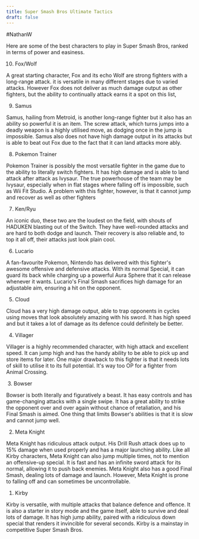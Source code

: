 ```yaml
---
title: Super Smash Bros Ultimate Tactics
draft: false
---
```

 

#NathanW 

Here are some of the best characters to play in Super Smash Bros, ranked in terms of power and easiness.

10. Fox/Wolf

A great starting character, Fox and its echo Wolf are strong fighters with a long-range attack. it is versatile in many different stages due to varied attacks. However Fox does not deliver as much damage output as other fighters, but the ability to continually attack earns it a spot on this list,

9. Samus

Samus, hailing from Metroid, is another long-range fighter but it also has an ability so powerful it is an item. The screw attack, which turns jumps into a deadly weapon is a highly utilised move, as dodging once in the jump is impossible. Samus also does not have high damage output in its attacks but is able to beat out Fox due to the fact that it can land attacks more ably.

8. Pokemon Trainer

Pokemon Trainer is possibly the most versatile fighter in the game due to the ability to literally switch fighters. It has high damage and is able to land attack after attack as Ivysaur. The true powerhouse of the team may be Ivysaur, especially when in flat stages where falling off is impossible, such as Wii Fit Studio. A problem with this fighter, however, is that it cannot jump and recover as well as other fighters
  
7. Ken/Ryu

An iconic duo, these two are the loudest on the field, with shouts of HADUKEN blasting out of the Switch. They have well-rounded attacks and are hard to both dodge and launch. Their recovery is also reliable and, to top it all off, their attacks just look plain cool.

6. Lucario

A fan-favourite Pokemon, Nintendo has delivered with this fighter's awesome offensive and defensive attacks. With its normal Special, it can guard its back while charging up a powerful Aura Sphere that it can release whenever it wants. Lucario's Final Smash sacrifices high damage for an adjustable aim, ensuring a hit on the opponent.

5. Cloud

Cloud has a very high damage output, able to trap opponents in cycles using moves that look absolutely amazing with his sword. It has high speed and but it takes a lot of damage as its defence could definitely be better.  

4. Villager

Villager is a highly recommended character, with high attack and excellent speed. It can jump high and has the handy ability to be able to pick up and store items for later. One major drawback to this fighter is that it needs lots of skill to utilise it to its full potential. It's way too OP for a fighter from Animal Crossing.

 3. Bowser

Bowser is both literally and figuratively a beast. It has easy controls and has game-changing attacks with a single swipe. It has a great ability to strike the opponent over and over again without chance of retaliation, and his Final Smash is aimed. One thing that limits Bowser's abilities is that it is slow and cannot jump well.

2. Meta Knight

Meta Knight has ridiculous attack output. His Drill Rush attack does up to 15% damage when used properly and has a major launching ability. Like all Kirby characters, Meta Knight can also jump multiple times, not to mention an offensive-up special. It is fast and has an infinite sword attack for its normal, allowing it to push back enemies. Meta Knight also has a good Final Smash, dealing lots of damage and launch. However, Meta Knight is prone to falling off and can sometimes be uncontrollable.

1. Kirby

Kirby is versatile, with multiple attacks that balance defence and offence. It is also a starter in story mode and the game itself, able to survive and deal lots of damage. It has high jump ability, paired with a ridiculous down special that renders it invincible for several seconds. Kirby is a mainstay in competitive Super Smash Bros.